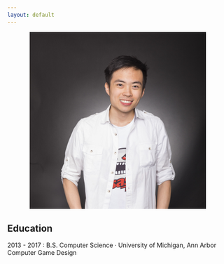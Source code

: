 ```yaml
---
layout: default
---
```



<p align="center">
	<img src="/images/jfan5small.png">
</p>

Education
---------
2013 - 2017
: 	B.S. Computer Science · University of Michigan, Ann Arbor
	Computer Game Design